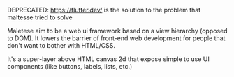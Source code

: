 DEPRECATED: https://flutter.dev/ is the solution to the problem that maltesse tried to solve

Maletese aim to be a web ui framework based on a view hierarchy (opposed to DOM). It lowers the barrier of front-end web development for people that don't want to bother with HTML/CSS.

It's a super-layer above HTML canvas 2d that expose simple to use UI components (like buttons, labels, lists, etc.)

